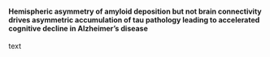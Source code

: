 #### Hemispheric asymmetry of amyloid deposition but not brain connectivity drives asymmetric accumulation of tau pathology leading to accelerated cognitive decline in Alzheimer’s disease

text
